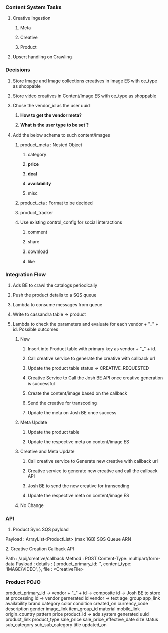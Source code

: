 ### Content System Tasks

1.  Creative Ingestion

    1.  Meta

    2.  Creative

    3.  Product

2.  Upsert handling on Crawling

### Decisions

1.  Store Image and Image collections creatives in Image ES with ce_type
    as shoppable

2.  Store video creatives in Content/Image ES with ce_type as shoppable

3.  Chose the vendor_id as the user uuid

    1.  **How to get the vendor meta?**

    2.  **What is the user type to be set ?**

4.  Add the below schema to such content/images

    1.  product_meta : Nested Object

        1.  category

        2.  **price**

        3.  **deal**

        4.  **availability**

        5.  misc

    2.  product_cta : Format to be decided

    3.  product_tracker

    4.  Use existing control_config for social interactions

        1.  comment

        2.  share

        3.  download

        4.  like

### Integration Flow

1.  Ads BE to crawl the catalogs periodically

2.  Push the product details to a SQS queue

3.  Lambda to consume messages from queue

4.  Write to cassandra table → product

5.  Lambda to check the parameters and evaluate for each vendor + "\_" +
    id. Possible outcomes

    1.  New

        1.  Insert into Product table with primary key as vendor +
            "\_" + id.

        2.  Call creative service to generate the creative with callback
            url

        3.  Update the product table status → CREATIVE_REQUESTED

        4.  Creative Service to Call the Josh BE API once creative
            generation is successful

        5.  Create the content/image based on the callback

        6.  Send the creative for transcoding

        7.  Update the meta on Josh BE once success

    2.  Meta Update

        1.  Update the product table

        2.  Update the respective meta on content/image ES

    3.  Creative and Meta Update

        1.  Call creative service to Generate new creative with callback
            url

        2.  Creative service to generate new creative and call the
            callback API

        3.  Josh BE to send the new creative for transcoding

        4.  Update the respective meta on content/image ES

    4.  No Change

### API

1.  Product Sync SQS payload

Payload : ArrayList\<ProductList\> (max 1GB) SQS Queue ARN

2\. Creative Creation Callback API

Path : /apij/creative/callback Method : POST Content-Type:
multipart/form-data Payload : details : { product_primary_id: \'\',
content_type: \'IMAGE/VIDEO\', }, file : \<CreativeFile\>

### Product POJO

product_primary_id -\> vendor + \"\_\" + id -\> composite id -\> Josh BE
to store at processing id -\> vendor gernerated id vendor -\> text
age_group app_link availability brand category color condition
created_on currency_code description gender image_link item_group_id
material mobile_link origin_country pattern price product_id -\> ads
system generated uuid product_link product_type sale_price
sale_price_effective_date size status sub_category sub_sub_category
title updated_on
